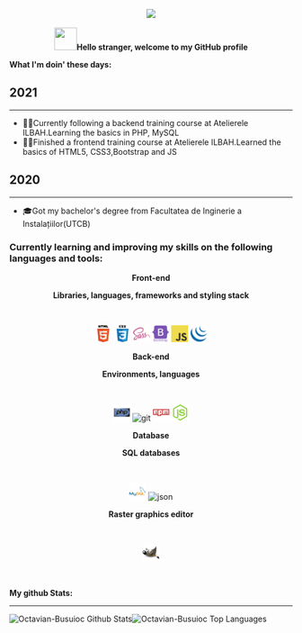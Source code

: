 <p align="center">
<img  src="https://i.ibb.co/Bwxc3tX/Removal-488.png" width="200px">
<p align="center"><img src="https://raw.githubusercontent.com/nixin72/nixin72/master/wave.gif" width="40px" height="40"><b>Hello stranger, welcome to my GitHub profile</b></p>
</p>


<b>What I'm doin' these days:</b>

## 2021

---

<ul>
  <li>👨‍💻Currently following a backend training course at Atelierele ILBAH.Learning the basics in PHP, MySQL</li>
  <li>👨‍💻Finished a frontend training course at Atelierele ILBAH.Learned the basics of HTML5, CSS3,Bootstrap and JS</li>
</ul>

## 2020

---

<ul>
  <li>🎓Got my bachelor's degree from Facultatea de Inginerie a Instalațiilor(UTCB)</li>
</ul>

### Currently learning and improving my skills on the following languages and tools:

<p align="center"><b>Front-end</b></p>

<p align="center"><b>Libraries, languages, frameworks and styling stack</b></p>
<br>
<p align="center">
<img  alt="html5" width="30px" src="https://raw.githubusercontent.com/github/explore/80688e429a7d4ef2fca1e82350fe8e3517d3494d/topics/html/html.png"/>
<img  alt="css3" width="30px" src="https://raw.githubusercontent.com/github/explore/80688e429a7d4ef2fca1e82350fe8e3517d3494d/topics/css/css.png"/>
<img  alt="sass" width="30px" src="https://raw.githubusercontent.com/github/explore/80688e429a7d4ef2fca1e82350fe8e3517d3494d/topics/sass/sass.png"/>
<img alt="bootstrap" width="30px" src="https://raw.githubusercontent.com/devicons/devicon/master/icons/bootstrap/bootstrap-plain-wordmark.svg">
<img  alt="JS" width="30px" src="https://raw.githubusercontent.com/github/explore/80688e429a7d4ef2fca1e82350fe8e3517d3494d/topics/javascript/javascript.png"/>
<img alt="jquery" width="30px" src="https://raw.githubusercontent.com/devicons/devicon/2ae2a900d2f041da66e950e4d48052658d850630/icons/jquery/jquery-original.svg"/>
<br>
</p>


<p align="center"><b>Back-end</b></p>

<p align="center"><b>Environments, languages</b></p>
<br>
<p align="center">
<img  alt="php" width="30px" src="https://raw.githubusercontent.com/devicons/devicon/master/icons/php/php-original.svg">
<img  alt="git" width="30px" src="https://www.vectorlogo.zone/logos/git-scm/git-scm-icon.svg">
<img  alt="npm" width="30px" src="https://raw.githubusercontent.com/devicons/devicon/2ae2a900d2f041da66e950e4d48052658d850630/icons/npm/npm-original-wordmark.svg">
<img  alt="nodejs" width="30px" src="https://raw.githubusercontent.com/devicons/devicon/2ae2a900d2f041da66e950e4d48052658d850630/icons/nodejs/nodejs-original.svg">
<br>
</p>


<p align="center"><b>Database</b></p>

<p align="center"><b>SQL databases</b></p>
<br>
<p align="center">
<img  alt="mysql" width="30px" src="https://raw.githubusercontent.com/devicons/devicon/master/icons/mysql/mysql-original-wordmark.svg"/>
<img  alt="json" width="30px" src="https://cdn.iconscout.com/icon/premium/png-256-thumb/json-file-1821327-1543939.png">
<br>
</p>


<p align="center"><b>Raster graphics editor</b></p>
<br>
<p align="center">
<img alt="gimp" width="30px" src="https://raw.githubusercontent.com/devicons/devicon/2ae2a900d2f041da66e950e4d48052658d850630/icons/gimp/gimp-original.svg">
<br>
</p>
<br>

<b>My github Stats:</b>

---


<img align="left" alt="Octavian-Busuioc Github Stats" src="https://github-readme-stats.vercel.app/api?username=Octavian-Busuioc&show_icons=true&hide_border=true&border_radius=15&theme=onedark"/>

<img align="left" alt="Octavian-Busuioc Top Languages" src="https://github-readme-stats.vercel.app/api/top-langs/?username=Octavian-Busuioc&layout=compact&theme=onedark&hide_border=true">


